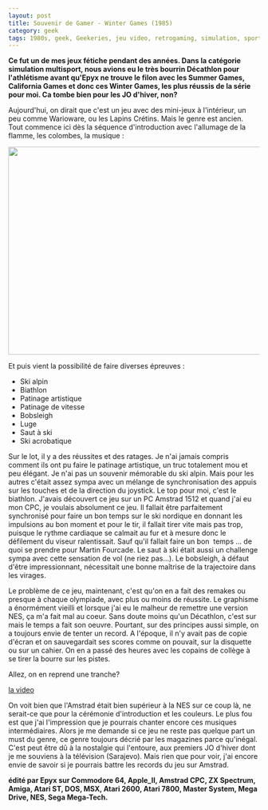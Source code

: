 ```yaml
---
layout: post
title: Souvenir de Gamer - Winter Games (1985)
category: geek
tags: 1980s, geek, Geekeries, jeu video, retrogaming, simulation, sport
---
```

**Ce fut un de mes jeux fétiche pendant des années. Dans la catégorie simulation multisport, nous avions eu le très bourrin Décathlon pour l'athlétisme avant qu'Epyx ne trouve le filon avec les Summer Games, California Games et donc ces Winter Games, les plus réussis de la série pour moi. Ca tombe bien pour les JO d'hiver, non?**

Aujourd'hui, on dirait que c'est un jeu avec des mini-jeux à l'intérieur, un peu comme Warioware, ou les Lapins Crétins. Mais le genre est ancien. Tout commence ici dès la séquence d'introduction avec l'allumage de la flamme, les colombes, la musique :

<img class="aligncenter size-large wp-image-21022" src="https://cheziceman.files.wordpress.com/2017/08/screenshot_2017-08-20-12-02-59.png?w=739" alt="" width="739" height="416" />

Et puis vient la possibilité de faire diverses épreuves :

* Ski alpin
* Biathlon
* Patinage artistique
* Patinage de vitesse
* Bobsleigh
* Luge
* Saut à ski
* Ski acrobatique

Sur le lot, il y a des réussites et des ratages. Je n'ai jamais compris comment ils ont pu faire le patinage artistique, un truc totalement mou et peu élégant. Je n'ai pas un souvenir mémorable du ski alpin. Mais pour les autres c'était assez sympa avec un mélange de synchronisation des appuis sur les touches et de la direction du joystick. Le top pour moi, c'est le biathlon. J'avais découvert ce jeu sur un PC Amstrad 1512 et quand j'ai eu mon CPC, je voulais absolument ce jeu. Il fallait être parfaitement synchronisé pour faire un bon temps sur le ski nordique en donnant les impulsions au bon moment et pour le tir, il fallait tirer vite mais pas trop, puisque le rythme cardiaque se calmait au fur et à mesure donc le défilement du viseur ralentissait. Sauf qu'il fallait faire un bon  temps ... de quoi se prendre pour Martin Fourcade. Le saut à ski était aussi un challenge sympa avec cette sensation de vol (ne riez pas...). Le bobsleigh, à défaut d'être impressionnant, nécessitait une bonne maîtrise de la trajectoire dans les virages.

Le problème de ce jeu, maintenant, c'est qu'on en a fait des remakes ou presque à chaque olympiade, avec plus ou moins de réussite. Le graphisme a énormément vieilli et lorsque j'ai eu le malheur de remettre une version NES, ça m'a fait mal au coeur. Sans doute moins qu'un Décathlon, c'est sur mais le temps a fait son oeuvre. Pourtant, sur des principes aussi simple, on a toujours envie de tenter un record. A l'époque, il n'y avait pas de copie d'écran et on sauvegardait ses scores comme on pouvait, sur la disquette ou sur un cahier. On en a passé des heures avec les copains de collège à se tirer la bourre sur les pistes.

Allez, on en reprend une tranche?

[la video](https://www.youtube.com/watch?v=PYa0W9dSht0)

On voit bien que l'Amstrad était bien supérieur à la NES sur ce coup là, ne serait-ce que pour la cérémonie d'introduction et les couleurs. Le plus fou est que j'ai l'impression que je pourrais chanter encore ces musiques intermédiaires. Alors je me demande si ce jeu ne reste pas quelque part un must du genre, ce genre toujours décrié par les magazines parce qu'inégal. C'est peut être dû à la nostalgie qui l'entoure, aux premiers JO d'hiver dont je me souviens à la télévision (Sarajevo). Mais rien que pour voir, j'ai encore envie de savoir si je pourrais battre les records du jeu sur Amstrad.

**édité par Epyx sur Commodore 64, Apple_II, Amstrad CPC, ZX Spectrum, Amiga, Atari ST, DOS, MSX, Atari 2600, Atari 7800, Master System, Mega Drive, NES, Sega Mega-Tech.**
